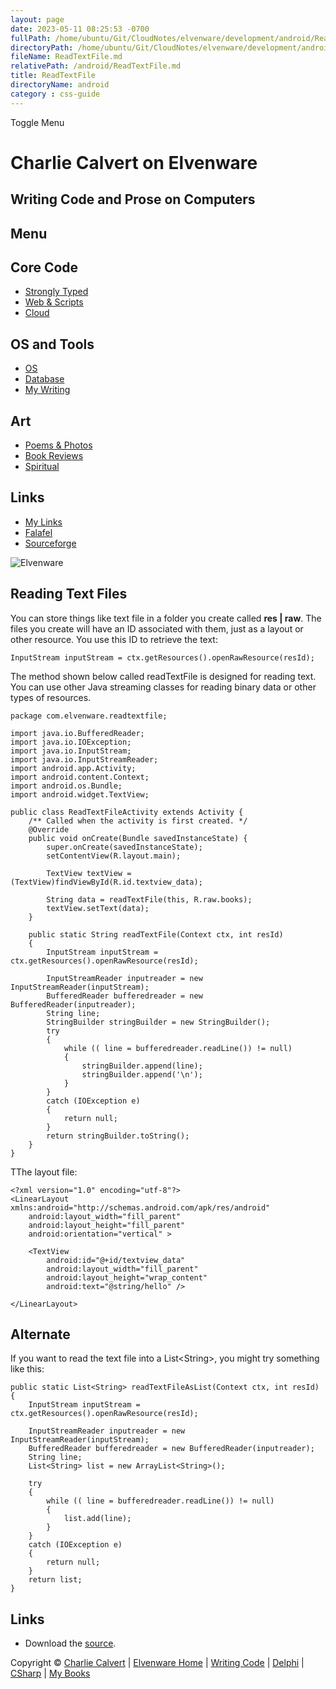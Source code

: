 ```yaml
---
layout: page
date: 2023-05-11 08:25:53 -0700
fullPath: /home/ubuntu/Git/CloudNotes/elvenware/development/android/ReadTextFile.md
directoryPath: /home/ubuntu/Git/CloudNotes/elvenware/development/android
fileName: ReadTextFile.md
relativePath: /android/ReadTextFile.md
title: ReadTextFile
directoryName: android
category : css-guide
---
```


Toggle Menu

Charlie Calvert on Elvenware
============================

Writing Code and Prose on Computers
-----------------------------------

Menu
----

Core Code
---------

-   [Strongly Typed](../index.html)
-   [Web & Scripts](../web/index.html)
-   [Cloud](../cloud/index.shtml)

OS and Tools
------------

-   [OS](../../os/index.html)
-   [Database](../database/index.html)
-   [My Writing](../../books/index.html)

Art
---

-   [Poems & Photos](../../Art/index.html)
-   [Book Reviews](../../books/reading/index.html)
-   [Spiritual](../../spirit/index.html)

Links
-----

-   [My Links](../../links.html)
-   [Falafel](http://www.falafel.com/)
-   [Sourceforge](http://sourceforge.net/projects/elvenware/)

![Elvenware](../../images/elvenwarelogo.png)

Reading Text Files
------------------

You can store things like text file in a folder you create called **res
| raw**. The files you create will have an ID associated with them, just
as a layout or other resource. You use this ID to retrieve the text:

~~~~ {.code}
InputStream inputStream = ctx.getResources().openRawResource(resId);
~~~~

The method shown below called readTextFile is designed for reading text.
You can use other Java streaming classes for reading binary data or
other types of resources.

~~~~ {.csharpcode}
package com.elvenware.readtextfile;

import java.io.BufferedReader;
import java.io.IOException;
import java.io.InputStream;
import java.io.InputStreamReader;
import android.app.Activity;
import android.content.Context;
import android.os.Bundle;
import android.widget.TextView;

public class ReadTextFileActivity extends Activity {
    /** Called when the activity is first created. */
    @Override
    public void onCreate(Bundle savedInstanceState) {
        super.onCreate(savedInstanceState);
        setContentView(R.layout.main);

        TextView textView = (TextView)findViewById(R.id.textview_data);
        
        String data = readTextFile(this, R.raw.books);
        textView.setText(data);
    }

    public static String readTextFile(Context ctx, int resId)
    {
        InputStream inputStream = ctx.getResources().openRawResource(resId);

        InputStreamReader inputreader = new InputStreamReader(inputStream);
        BufferedReader bufferedreader = new BufferedReader(inputreader);
        String line;
        StringBuilder stringBuilder = new StringBuilder();
        try 
        {
            while (( line = bufferedreader.readLine()) != null) 
            {
                stringBuilder.append(line);
                stringBuilder.append('\n');
            }
        } 
        catch (IOException e) 
        {
            return null;
        }
        return stringBuilder.toString();
    }
}
~~~~

TThe layout file:

~~~~ {.csharpcode}
<?xml version="1.0" encoding="utf-8"?>
<LinearLayout xmlns:android="http://schemas.android.com/apk/res/android"
    android:layout_width="fill_parent"
    android:layout_height="fill_parent"
    android:orientation="vertical" >

    <TextView
        android:id="@+id/textview_data"
        android:layout_width="fill_parent"
        android:layout_height="wrap_content"
        android:text="@string/hello" />

</LinearLayout>
~~~~

Alternate
---------

If you want to read the text file into a List\<String\>, you might try
something like this:

~~~~ {.csharpcode}
public static List<String> readTextFileAsList(Context ctx, int resId)
{
    InputStream inputStream = ctx.getResources().openRawResource(resId);

    InputStreamReader inputreader = new InputStreamReader(inputStream);
    BufferedReader bufferedreader = new BufferedReader(inputreader);
    String line;
    List<String> list = new ArrayList<String>(); 
        
    try 
    {
        while (( line = bufferedreader.readLine()) != null) 
        {
            list.add(line);                
        }
    } 
    catch (IOException e) 
    {
        return null;
    }
    return list;
}
~~~~

Links
-----

-   Download the [source](../../downloads/Android/ReadTextFile.zip).

Copyright © [Charlie Calvert](../../index.html) | [Elvenware
Home](../../index.html) | [Writing Code](../index.html) |
[Delphi](../delphi/index.html) | [CSharp](../csharp/index.html) | [My
Books](../../books/index.html)
